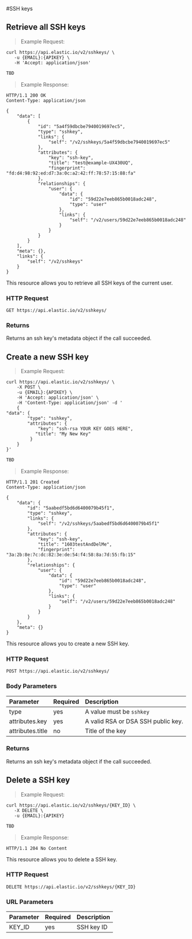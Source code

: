 #SSH keys

## Retrieve all SSH keys

> Example Request:


```shell
curl https://api.elastic.io/v2/sshkeys/ \
   -u {EMAIL}:{APIKEY} \
   -H 'Accept: application/json'
```

```javascript
TBD
```

> Example Response:

```http
HTTP/1.1 200 OK
Content-Type: application/json

{
    "data": [
        {
            "id": "5a4f59dbcbe7940019697ec5",
            "type": "sshkey",
            "links": {
                "self": "/v2/sshkeys/5a4f59dbcbe7940019697ec5"
            },
            "attributes": {
                "key": "ssh-key",
                "title": "test@example-UX430UQ",
                "fingerprint": "fd:d4:98:92:ed:d7:3a:0c:a2:42:ff:78:57:15:88:fa"
            },
            "relationships": {
                "user": {
                    "data": {
                        "id": "59d22e7eeb865b0018adc248",
                        "type": "user"
                    },
                    "links": {
                        "self": "/v2/users/59d22e7eeb865b0018adc248"
                    }
                }
            }
        }
    ],
    "meta": {},
    "links": {
        "self": "/v2/sshkeys"
    }
}
```

This resource allows you to retrieve all SSH keys of the current user.

### HTTP Request
`GET https://api.elastic.io/v2/sshkeys/`


### Returns
Returns an ssh key's metadata object if the call succeeded.















## Create a new SSH key

> Example Request:


```shell
curl https://api.elastic.io/v2/sshkeys/ \
    -X POST \
    -u {EMAIL}:{APIKEY} \
    -H 'Accept: application/json' \
    -H 'Content-Type: application/json' -d '
    {
"data": {
        "type": "sshkey",
        "attributes": {
            "key": "ssh-rsa YOUR KEY GOES HERE",
           "title": "My New Key"
         }
    }
}'
```

```javascript
TBD
```

> Example Response:

```http
HTTP/1.1 201 Created
Content-Type: application/json

{
    "data": {
        "id": "5aabedf5bd6d6400079b45f1",
        "type": "sshkey",
        "links": {
            "self": "/v2/sshkeys/5aabedf5bd6d6400079b45f1"
        },
        "attributes": {
            "key": "ssh-key",
            "title": "1603testAndDelMe",
            "fingerprint": "3a:2b:8e:7c:dc:82:3e:de:54:f4:58:8a:7d:55:fb:15"
        },
        "relationships": {
            "user": {
                "data": {
                    "id": "59d22e7eeb865b0018adc248",
                    "type": "user"
                },
                "links": {
                    "self": "/v2/users/59d22e7eeb865b0018adc248"
                }
            }
        }
    },
    "meta": {}
}
```

This resource allows you to create a new SSH key.

### HTTP Request
`POST https://api.elastic.io/v2/sshkeys/`


### Body Parameters

| Parameter | Required | Description |
| :--- | :--- | :--- |
| type | yes | A value must be ``sshkey`` |
| attributes.key | yes | A valid RSA or DSA SSH public key. |
| attributes.title | no | Title of the key |


### Returns
Returns an ssh key's metadata object if the call succeeded.

















## Delete a SSH key
> Example Request:


```shell
curl https://api.elastic.io/v2/sshkeys/{KEY_ID} \
   -X DELETE \
   -u {EMAIL}:{APIKEY}
```

```javascript
TBD
```

> Example Response:

```http
HTTP/1.1 204 No Content
```

This resource allows you to delete a SSH key.

### HTTP Request
`DELETE https://api.elastic.io/v2/sshkeys/{KEY_ID}`


### URL Parameters

| Parameter | Required | Description |
| :--- | :--- | :--- |
| KEY_ID | yes | SSH key ID |
